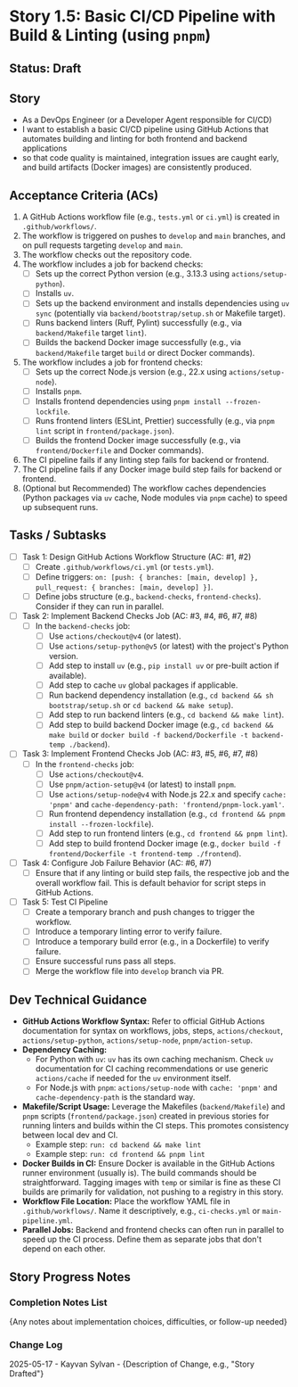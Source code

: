 # Story 1.5: Basic CI/CD Pipeline with Build & Linting (using `pnpm`)

## Status: Draft

## Story

- As a DevOps Engineer (or a Developer Agent responsible for CI/CD)
- I want to establish a basic CI/CD pipeline using GitHub Actions that automates building and linting for both frontend and backend applications
- so that code quality is maintained, integration issues are caught early, and build artifacts (Docker images) are consistently produced.

## Acceptance Criteria (ACs)

1. A GitHub Actions workflow file (e.g., `tests.yml` or `ci.yml`) is created in `.github/workflows/`.
2. The workflow is triggered on pushes to `develop` and `main` branches, and on pull requests targeting `develop` and `main`.
3. The workflow checks out the repository code.
4. The workflow includes a job for backend checks:
    - [ ] Sets up the correct Python version (e.g., 3.13.3 using `actions/setup-python`).
    - [ ] Installs `uv`.
    - [ ] Sets up the backend environment and installs dependencies using `uv sync` (potentially via `backend/bootstrap/setup.sh` or Makefile target).
    - [ ] Runs backend linters (Ruff, Pylint) successfully (e.g., via `backend/Makefile` target `lint`).
    - [ ] Builds the backend Docker image successfully (e.g., via `backend/Makefile` target `build` or direct Docker commands).
5. The workflow includes a job for frontend checks:
    - [ ] Sets up the correct Node.js version (e.g., 22.x using `actions/setup-node`).
    - [ ] Installs `pnpm`.
    - [ ] Installs frontend dependencies using `pnpm install --frozen-lockfile`.
    - [ ] Runs frontend linters (ESLint, Prettier) successfully (e.g., via `pnpm lint` script in `frontend/package.json`).
    - [ ] Builds the frontend Docker image successfully (e.g., via `frontend/Dockerfile` and Docker commands).
6. The CI pipeline fails if any linting step fails for backend or frontend.
7. The CI pipeline fails if any Docker image build step fails for backend or frontend.
8. (Optional but Recommended) The workflow caches dependencies (Python packages via `uv` cache, Node modules via `pnpm` cache) to speed up subsequent runs.

## Tasks / Subtasks

- [ ] Task 1: Design GitHub Actions Workflow Structure (AC: #1, #2)
  - [ ] Create `.github/workflows/ci.yml` (or `tests.yml`).
  - [ ] Define triggers: `on: [push: { branches: [main, develop] }, pull_request: { branches: [main, develop] }]`.
  - [ ] Define jobs structure (e.g., `backend-checks`, `frontend-checks`). Consider if they can run in parallel.
- [ ] Task 2: Implement Backend Checks Job (AC: #3, #4, #6, #7, #8)
  - [ ] In the `backend-checks` job:
    - [ ] Use `actions/checkout@v4` (or latest).
    - [ ] Use `actions/setup-python@v5` (or latest) with the project's Python version.
    - [ ] Add step to install `uv` (e.g., `pip install uv` or pre-built action if available).
    - [ ] Add step to cache `uv` global packages if applicable.
    - [ ] Run backend dependency installation (e.g., `cd backend && sh bootstrap/setup.sh` or `cd backend && make setup`).
    - [ ] Add step to run backend linters (e.g., `cd backend && make lint`).
    - [ ] Add step to build backend Docker image (e.g., `cd backend && make build` or `docker build -f backend/Dockerfile -t backend-temp ./backend`).
- [ ] Task 3: Implement Frontend Checks Job (AC: #3, #5, #6, #7, #8)
  - [ ] In the `frontend-checks` job:
    - [ ] Use `actions/checkout@v4`.
    - [ ] Use `pnpm/action-setup@v4` (or latest) to install `pnpm`.
    - [ ] Use `actions/setup-node@v4` with Node.js 22.x and specify `cache: 'pnpm'` and `cache-dependency-path: 'frontend/pnpm-lock.yaml'`.
    - [ ] Run frontend dependency installation (e.g., `cd frontend && pnpm install --frozen-lockfile`).
    - [ ] Add step to run frontend linters (e.g., `cd frontend && pnpm lint`).
    - [ ] Add step to build frontend Docker image (e.g., `docker build -f frontend/Dockerfile -t frontend-temp ./frontend`).
- [ ] Task 4: Configure Job Failure Behavior (AC: #6, #7)
  - [ ] Ensure that if any linting or build step fails, the respective job and the overall workflow fail. This is default behavior for script steps in GitHub Actions.
- [ ] Task 5: Test CI Pipeline
  - [ ] Create a temporary branch and push changes to trigger the workflow.
  - [ ] Introduce a temporary linting error to verify failure.
  - [ ] Introduce a temporary build error (e.g., in a Dockerfile) to verify failure.
  - [ ] Ensure successful runs pass all steps.
  - [ ] Merge the workflow file into `develop` branch via PR.

## Dev Technical Guidance

- **GitHub Actions Workflow Syntax:** Refer to official GitHub Actions documentation for syntax on workflows, jobs, steps, `actions/checkout`, `actions/setup-python`, `actions/setup-node`, `pnpm/action-setup`.
- **Dependency Caching:**
  - For Python with `uv`: `uv` has its own caching mechanism. Check `uv` documentation for CI caching recommendations or use generic `actions/cache` if needed for the `uv` environment itself.
  - For Node.js with `pnpm`: `actions/setup-node` with `cache: 'pnpm'` and `cache-dependency-path` is the standard way.
- **Makefile/Script Usage:** Leverage the Makefiles (`backend/Makefile`) and `pnpm` scripts (`frontend/package.json`) created in previous stories for running linters and builds within the CI steps. This promotes consistency between local dev and CI.
  - Example step: `run: cd backend && make lint`
  - Example step: `run: cd frontend && pnpm lint`
- **Docker Builds in CI:** Ensure Docker is available in the GitHub Actions runner environment (usually is). The build commands should be straightforward. Tagging images with `temp` or similar is fine as these CI builds are primarily for validation, not pushing to a registry in this story.
- **Workflow File Location:** Place the workflow YAML file in `.github/workflows/`. Name it descriptively, e.g., `ci-checks.yml` or `main-pipeline.yml`.
- **Parallel Jobs:** Backend and frontend checks can often run in parallel to speed up the CI process. Define them as separate jobs that don't depend on each other.

## Story Progress Notes

### Completion Notes List

{Any notes about implementation choices, difficulties, or follow-up needed}

### Change Log

2025-05-17 - Kayvan Sylvan - {Description of Change, e.g., "Story Drafted"}
